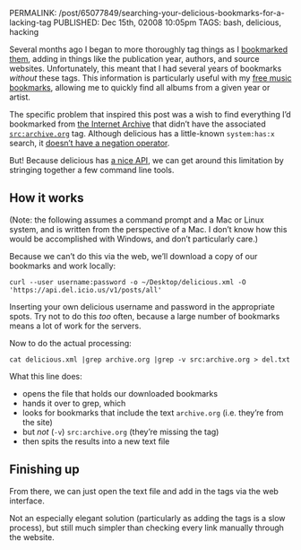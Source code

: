 PERMALINK: /post/65077849/searching-your-delicious-bookmarks-for-a-lacking-tag
PUBLISHED: Dec 15th, 02008 10:05pm
TAGS: bash, delicious, hacking

Several months ago I began to more thoroughly tag things as I
[bookmarked them][mydel], adding in things like the publication year, authors,
and source websites. Unfortunately, this meant that I had several years of
bookmarks _without_ these tags. This information is particularly useful with my
[free music bookmarks][fm], allowing me to quickly find all albums from a given
year or artist.

 [fm]: http://delicious.com/stilist/free+music "List of my bookmarks on delicious tagged with ‘free’ and ‘music’"
 [mydel]: http://delicious.com/stilist "My profile on delicious"

The specific problem that inspired this post was a wish to find everything I’d
bookmarked from [the Internet Archive][aorg] that didn’t have the associated
[`src:archive.org`][daorg] tag. Although delicious has a little-known
`system:has:x` search, it [doesn’t have a negation operator][dfaq].

 [aorg]: http://www.archive.org
 [daorg]: http://delicious.com/stilist/src%3aarchive.org "List of my bookmarks on delicious tagged with ‘src:archive.org’"
 [dfaq]: http://delicious.com/help/faq "delicious FAQ page"

But! Because delicious has [a nice <abbr class="smallcaps">API</abbr>][dapi],
we can get around this limitation by stringing together a few command line
tools.

 [dapi]: http://delicious.com/help/api "delicious’ API documentation"

## How it works

(Note: the following assumes a command prompt and a Mac or Linux system, and is
written from the perspective of a Mac. I don’t know how this would be
accomplished with Windows, and don’t particularly care.)

Because we can’t do this via the web, we’ll download a copy of our bookmarks
and work locally:

    curl --user username:password -o ~/Desktop/delicious.xml -O 'https://api.del.icio.us/v1/posts/all'

Inserting your own delicious username and password in the appropriate spots.
Try not to do this _too_ often, because a large number of bookmarks means a lot
of work for the servers.

Now to do the actual processing:

    cat delicious.xml |grep archive.org |grep -v src:archive.org > del.txt

What this line does:

* opens the file that holds our downloaded bookmarks
* hands it over to grep, which
* looks for bookmarks that include the text `archive.org`
(<abbr lang='la'>i.e.</abbr> they’re from the site)
* but *not* (`-v`) `src:archive.org` (they’re missing the tag)
* then spits the results into a new text file

## Finishing up

From there, we can just open the text file and add in the tags via the web
interface.

Not an especially elegant solution (particularly as adding the tags is a slow
process), but still much simpler than checking every link manually through the
website.
